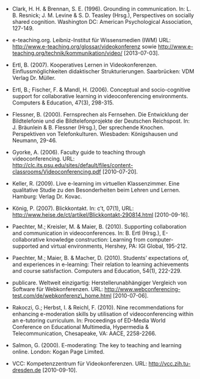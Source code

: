 <!-- filename: 99_Literatur.md -->
<!-- title: Literatur -->

- Clark, H. H. &amp; Brennan, S. E. (1996). Grounding in communication. In: L. B. Resnick; J. M. Levine &amp; S. D. Teasley (Hrsg.), Perspectives on socially shared cognition. Washington DC: American Psychological Association, 127-149.

- e-teaching.org. Leibniz-Institut für Wissensmedien (IWM) URL: http://www.e-teaching.org/glossar/videokonferenz sowie http://www.e-teaching.org/technik/kommunikation/video/ \[2013-07-03].

- Ertl, B. (2007). Kooperatives Lernen in Videokonferenzen. Einflussmöglichkeiten didaktischer Strukturierungen. Saarbrücken: VDM Verlag Dr. Müller.

- Ertl, B.; Fischer, F. &amp; Mandl, H. (2006). Conceptual and socio-cognitive support for collaborative learning in videoconferencing environments. Computers &amp; Education, 47(3), 298-315.

- Flessner, B. (2000). Fernsprechen als Fernsehen. Die Entwicklung der Bildtelefonie und die Bildtelefonprojekte der Deutschen Reichspost. In: J. Bräunlein &amp; B. Flessner (Hrsg.), Der sprechende Knochen. Perspektiven von Telefonkulturen. Wiesbaden: Königshausen und Neumann, 29-46.

- Gyorke, A. (2006). Faculty guide to teaching through videoconferencing. URL: http://clc.its.psu.edu/sites/default/files/content-classrooms/Videoconferencing.pdf \[2010-07-20].

- Keller, R. (2009). Live e-learning im virtuellen Klassenzimmer. Eine qualitative Studie zu den Besonderheiten beim Lehren und Lernen. Hamburg: Verlag Dr. Kovac.

- König, P. (2007). Blickkontakt. In: c’t, 07(1), URL: http://www.heise.de/ct/artikel/Blickkontakt-290814.html \[2010-09-16].

- Paechter, M.; Kreisler, M. &amp; Maier, B. (2010). Supporting collaboration and communication in videoconferences. In: B. Ertl (Hrsg.), E-collaborative knowledge construction: Learning from computer-supported and virtual environments, Hershey, PA: IGI Global, 195-212.

- Paechter, M.; Maier, B. &amp; Macher, D. (2010). Students’ expectations of, and experiences in e-learning: Their relation to learning achievements and course satisfaction. Computers and Education, 54(1), 222-229.

- publicare. Weltweit einzigartig: Herstellerunabhängiger Vergleich von Software für Webkonferenzen. URL: http://www.webconferencing-test.com/de/webkonferenz\_home.html \[2010-07-06].

- Rakoczi, G.; Herbst, I. &amp; Reichl, F. (2010). Nine recommendations for enhancing e-moderation skills by utilisation of videoconferencing within an e-tutoring curriculum. In: Proceedings of ED-Media World Conference on Educational Multimedia, Hypermedia &amp; Telecommunication, Chesapeake, VA: AACE, 2258-2266.

- Salmon, G. (2000). E-moderating: The key to teaching and learning online. London: Kogan Page Limited.

- VCC: Kompetenzzentrum für Videokonferenzen. URL: http://vcc.zih.tu-dresden.de \[2010-09-10].
